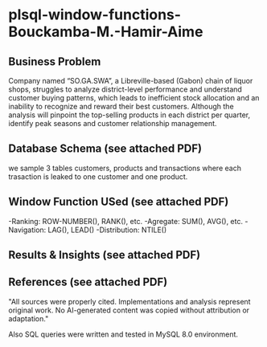 # plsql-window-functions-Bouckamba-M.-Hamir-Aime

## Business Problem
  Company named “SO.GA.SWA”, a Libreville-based (Gabon) chain of liquor shops, struggles to analyze district-level performance and understand customer buying patterns, which leads to inefficient stock allocation and an inability to recognize and reward their best customers.
  Although the analysis will pinpoint the top-selling products in each district per quarter, identify peak seasons and customer relationship management.

## Database Schema   (see attached PDF)
  we sample 3 tables customers, products and transactions where each trasaction is leaked to one customer and one product.

## Window Function USed  (see attached PDF)
  -Ranking: ROW-NUMBER(), RANK(), etc.
  -Agregate: SUM(), AVG(), etc.
  -Navigation: LAG(), LEAD()
  -Distribution: NTILE()  

## Results & Insights  (see attached PDF)

## References   (see attached PDF)

"All sources were properly cited. Implementations and analysis represent original work. No AI-generated content was copied without attribution or adaptation."
  
  Also SQL queries were written and tested in MySQL 8.0 environment.
    
